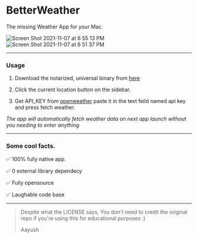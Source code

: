 # BetterWeather
The missing Weather App for your Mac.

![Screen Shot 2021-11-07 at 6 55 13 PM](https://user-images.githubusercontent.com/43297314/140666979-5cfe790d-8265-4c3b-968d-9e0fe0a92f0a.png)
![Screen Shot 2021-11-07 at 6 51 37 PM](https://user-images.githubusercontent.com/43297314/140666975-abfac6ea-79ff-4bb0-a162-ce35c6d8f2d6.png)

---

### Usage

1. Download the notarized, universal binary from [here](https://github.com/Aayush9029/BetterWeather/releases/tag/v1.0)

2. Click the current location button on the sidebar.

3. Get API_KEY from [openweather](https://openweathermap.org/api/one-call-api) paste it in the text feild named api key and press fetch weather.

*The app will automatically fetch weather data on next app launch without you needing to enter anything*

----

### Some cool facts.

 ✅ 100% fully native app.

 ✅ 0 external library dependecy
 
 ✅ Fully opensource
 
 ✅ Laughable code base
 
---

>
> Despite what the LICENSE says, You don't need to credit the original repo if you're using this for educational purposes :)
> 
> Aayush
>


